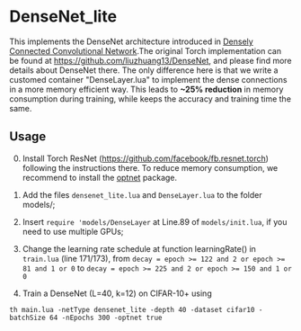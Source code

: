 # DenseNet_lite

This implements the DenseNet architecture introduced in [Densely Connected Convolutional Network](http://arxiv.org/abs/1608.06993).The original Torch implementation can be found at https://github.com/liuzhuang13/DenseNet, and please find more details about DenseNet there. The only difference here is that we write a customed container "DenseLayer.lua" to implement the dense connections in a more memory efficient way. This leads to **~25% reduction** in memory consumption during training, while keeps the accuracy and training time the same. 

## Usage 
0. Install Torch ResNet (https://github.com/facebook/fb.resnet.torch) following the instructions there. To reduce memory consumption, we recommend to install the [optnet](https://github.com/fmassa/optimize-net) package. 
1. Add the files ```densenet_lite.lua``` and ```DenseLayer.lua``` to the folder models/;
2. Insert ```require 'models/DenseLayer``` at Line.89 of ```models/init.lua```, if you need to use multiple GPUs;
3. Change the learning rate schedule at function learningRate() in ```train.lua``` (line 171/173),
from 
```decay = epoch >= 122 and 2 or epoch >= 81 and 1 or 0```
to 
 ```decay = epoch >= 225 and 2 or epoch >= 150 and 1 or 0 ```
 
4. Train a DenseNet (L=40, k=12) on CIFAR-10+ using

```
th main.lua -netType densenet_lite -depth 40 -dataset cifar10 -batchSize 64 -nEpochs 300 -optnet true
``` 



